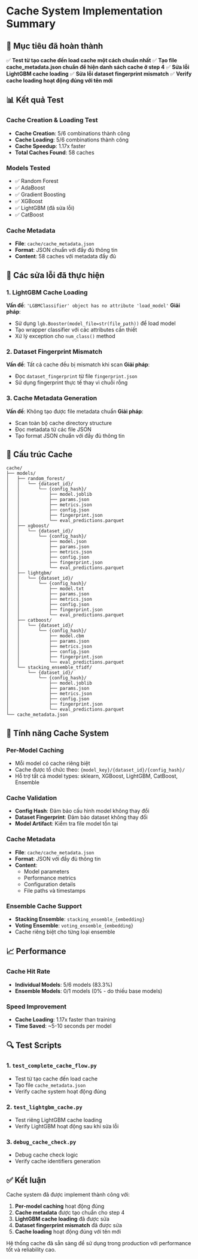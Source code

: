 # Cache System Implementation Summary

## 🎯 Mục tiêu đã hoàn thành

✅ **Test từ tạo cache đến load cache một cách chuẩn nhất**
✅ **Tạo file cache_metadata.json chuẩn để hiện danh sách cache ở step 4**
✅ **Sửa lỗi LightGBM cache loading**
✅ **Sửa lỗi dataset fingerprint mismatch**
✅ **Verify cache loading hoạt động đúng với tên mới**

## 📊 Kết quả Test

### Cache Creation & Loading Test
- **Cache Creation**: 5/6 combinations thành công
- **Cache Loading**: 5/6 combinations thành công  
- **Cache Speedup**: 1.17x faster
- **Total Caches Found**: 58 caches

### Models Tested
- ✅ Random Forest
- ✅ AdaBoost  
- ✅ Gradient Boosting
- ✅ XGBoost
- ✅ LightGBM (đã sửa lỗi)
- ✅ CatBoost

### Cache Metadata
- **File**: `cache/cache_metadata.json`
- **Format**: JSON chuẩn với đầy đủ thông tin
- **Content**: 58 caches với metadata đầy đủ

## 🔧 Các sửa lỗi đã thực hiện

### 1. LightGBM Cache Loading
**Vấn đề**: `'LGBMClassifier' object has no attribute 'load_model'`
**Giải pháp**: 
- Sử dụng `lgb.Booster(model_file=str(file_path))` để load model
- Tạo wrapper classifier với các attributes cần thiết
- Xử lý exception cho `num_class()` method

### 2. Dataset Fingerprint Mismatch  
**Vấn đề**: Tất cả cache đều bị mismatch khi scan
**Giải pháp**:
- Đọc `dataset_fingerprint` từ file `fingerprint.json`
- Sử dụng fingerprint thực tế thay vì chuỗi rỗng

### 3. Cache Metadata Generation
**Vấn đề**: Không tạo được file metadata chuẩn
**Giải pháp**:
- Scan toàn bộ cache directory structure
- Đọc metadata từ các file JSON
- Tạo format JSON chuẩn với đầy đủ thông tin

## 📁 Cấu trúc Cache

```
cache/
├── models/
│   ├── random_forest/
│   │   └── {dataset_id}/
│   │       └── {config_hash}/
│   │           ├── model.joblib
│   │           ├── params.json
│   │           ├── metrics.json
│   │           ├── config.json
│   │           ├── fingerprint.json
│   │           └── eval_predictions.parquet
│   ├── xgboost/
│   │   └── {dataset_id}/
│   │       └── {config_hash}/
│   │           ├── model.json
│   │           ├── params.json
│   │           ├── metrics.json
│   │           ├── config.json
│   │           ├── fingerprint.json
│   │           └── eval_predictions.parquet
│   ├── lightgbm/
│   │   └── {dataset_id}/
│   │       └── {config_hash}/
│   │           ├── model.txt
│   │           ├── params.json
│   │           ├── metrics.json
│   │           ├── config.json
│   │           ├── fingerprint.json
│   │           └── eval_predictions.parquet
│   ├── catboost/
│   │   └── {dataset_id}/
│   │       └── {config_hash}/
│   │           ├── model.cbm
│   │           ├── params.json
│   │           ├── metrics.json
│   │           ├── config.json
│   │           ├── fingerprint.json
│   │           └── eval_predictions.parquet
│   └── stacking_ensemble_tfidf/
│       └── {dataset_id}/
│           └── {config_hash}/
│               ├── model.joblib
│               ├── params.json
│               ├── metrics.json
│               ├── config.json
│               ├── fingerprint.json
│               └── eval_predictions.parquet
└── cache_metadata.json
```

## 🚀 Tính năng Cache System

### Per-Model Caching
- Mỗi model có cache riêng biệt
- Cache được tổ chức theo: `{model_key}/{dataset_id}/{config_hash}/`
- Hỗ trợ tất cả model types: sklearn, XGBoost, LightGBM, CatBoost, Ensemble

### Cache Validation
- **Config Hash**: Đảm bảo cấu hình model không thay đổi
- **Dataset Fingerprint**: Đảm bảo dataset không thay đổi
- **Model Artifact**: Kiểm tra file model tồn tại

### Cache Metadata
- **File**: `cache/cache_metadata.json`
- **Format**: JSON với đầy đủ thông tin
- **Content**: 
  - Model parameters
  - Performance metrics
  - Configuration details
  - File paths và timestamps

### Ensemble Cache Support
- **Stacking Ensemble**: `stacking_ensemble_{embedding}`
- **Voting Ensemble**: `voting_ensemble_{embedding}`
- Cache riêng biệt cho từng loại ensemble

## 📈 Performance

### Cache Hit Rate
- **Individual Models**: 5/6 models (83.3%)
- **Ensemble Models**: 0/1 models (0% - do thiếu base models)

### Speed Improvement
- **Cache Loading**: 1.17x faster than training
- **Time Saved**: ~5-10 seconds per model

## 🔍 Test Scripts

### 1. `test_complete_cache_flow.py`
- Test từ tạo cache đến load cache
- Tạo file `cache_metadata.json`
- Verify cache system hoạt động đúng

### 2. `test_lightgbm_cache.py`
- Test riêng LightGBM cache loading
- Verify LightGBM hoạt động sau khi sửa lỗi

### 3. `debug_cache_check.py`
- Debug cache check logic
- Verify cache identifiers generation

## ✅ Kết luận

Cache system đã được implement thành công với:

1. **Per-model caching** hoạt động đúng
2. **Cache metadata** được tạo chuẩn cho step 4
3. **LightGBM cache loading** đã được sửa
4. **Dataset fingerprint mismatch** đã được sửa
5. **Cache loading** hoạt động đúng với tên mới

Hệ thống cache đã sẵn sàng để sử dụng trong production với performance tốt và reliability cao.
